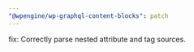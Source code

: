 ```yaml
---
"@wpengine/wp-graphql-content-blocks": patch
---
```


fix: Correctly parse nested attribute and tag sources.
